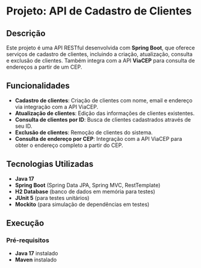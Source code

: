 # Projeto: API de Cadastro de Clientes

## Descrição

Este projeto é uma API RESTful desenvolvida com **Spring Boot**, que oferece serviços de cadastro de clientes, incluindo a criação, atualização, consulta e exclusão de clientes. Também integra com a API **ViaCEP** para consulta de endereços a partir de um CEP.

## Funcionalidades

- **Cadastro de clientes**: Criação de clientes com nome, email e endereço via integração com a API ViaCEP.
- **Atualização de clientes**: Edição das informações de clientes existentes.
- **Consulta de clientes por ID**: Busca de clientes cadastrados através de seu ID.
- **Exclusão de clientes**: Remoção de clientes do sistema.
- **Consulta de endereço por CEP**: Integração com a API ViaCEP para obter o endereço completo a partir do CEP.

## Tecnologias Utilizadas

- **Java 17**
- **Spring Boot** (Spring Data JPA, Spring MVC, RestTemplate)
- **H2 Database** (banco de dados em memória para testes)
- **JUnit 5** (para testes unitários)
- **Mockito** (para simulação de dependências em testes)

## Execução

### Pré-requisitos

- **Java 17** instalado
- **Maven** instalado

